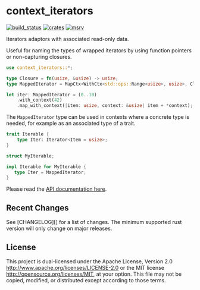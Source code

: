 context_iterators
=========

[![build_status][]](https://github.com/aborgna/context_iterators/actions)
[![crates][]](https://crates.io/crates/context_iterators)
[![msrv][]](https://github.com/aborgna/context_iterators)

Iterators adaptors with associated read-only data.

Useful for naming the types of wrapped iterators by using function pointers or
non-capturing closures.

```rust
use context_iterators::*;

type Closure = fn(usize, &usize) -> usize;
type MappedIterator = MapCtx<WithCtx<std::ops::Range<usize>, usize>, Closure>;

let iter: MappedIterator = (0..10)
    .with_context(42)
    .map_with_context(|item: usize, context: &usize| item + *context);
```

The `MappedIterator` type can be used in contexts where a concrete type is
needed, for example as an associated type of a trait.

```rust
trait Iterable {
    type Iter: Iterator<Item = usize>;
}

struct MyIterable;

impl Iterable for MyIterable {
   type Iter = MappedIterator;
}
```

Please read the [API documentation here][].

## Recent Changes

See [CHANGELOG][] for a list of changes. The minimum supported rust version will
only change on major releases.

## License

This project is dual-licensed under the Apache License, Version 2.0
http://www.apache.org/licenses/LICENSE-2.0 or the MIT license
http://opensource.org/licenses/MIT, at your option. This file may not be copied,
modified, or distributed except according to those terms.

  [API documentation here]: https://docs.rs/context_iterators/
  [build_status]: https://github.com/aborgna/context_iterators/workflows/Continuous%20integration/badge.svg?branch=main
  [crates]: https://img.shields.io/crates/v/context_iterators
  [LICENSE]: LICENCE
  [msrv]: https://img.shields.io/badge/rust-1.70.0%2B-blue.svg?maxAge=3600
  [RELEASES]: RELEASES.rst